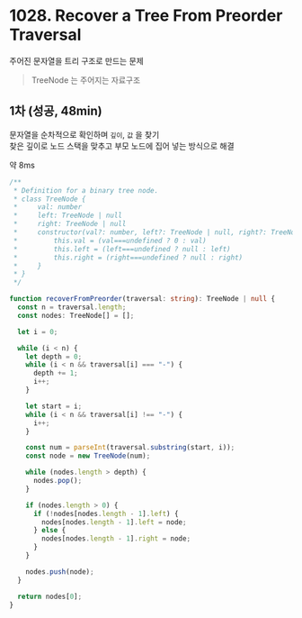 # 1028. Recover a Tree From Preorder Traversal

주어진 문자열을 트리 구조로 만드는 문제

> TreeNode 는 주어지는 자료구조

## 1차 (성공, 48min)

문자열을 순차적으로 확인하며 `깊이`, `값` 을 찾기  
찾은 깊이로 노드 스택을 맞추고 부모 노드에 집어 넣는 방식으로 해결

약 8ms

```ts
/**
 * Definition for a binary tree node.
 * class TreeNode {
 *     val: number
 *     left: TreeNode | null
 *     right: TreeNode | null
 *     constructor(val?: number, left?: TreeNode | null, right?: TreeNode | null) {
 *         this.val = (val===undefined ? 0 : val)
 *         this.left = (left===undefined ? null : left)
 *         this.right = (right===undefined ? null : right)
 *     }
 * }
 */

function recoverFromPreorder(traversal: string): TreeNode | null {
  const n = traversal.length;
  const nodes: TreeNode[] = [];

  let i = 0;

  while (i < n) {
    let depth = 0;
    while (i < n && traversal[i] === "-") {
      depth += 1;
      i++;
    }

    let start = i;
    while (i < n && traversal[i] !== "-") {
      i++;
    }

    const num = parseInt(traversal.substring(start, i));
    const node = new TreeNode(num);

    while (nodes.length > depth) {
      nodes.pop();
    }

    if (nodes.length > 0) {
      if (!nodes[nodes.length - 1].left) {
        nodes[nodes.length - 1].left = node;
      } else {
        nodes[nodes.length - 1].right = node;
      }
    }

    nodes.push(node);
  }

  return nodes[0];
}
```